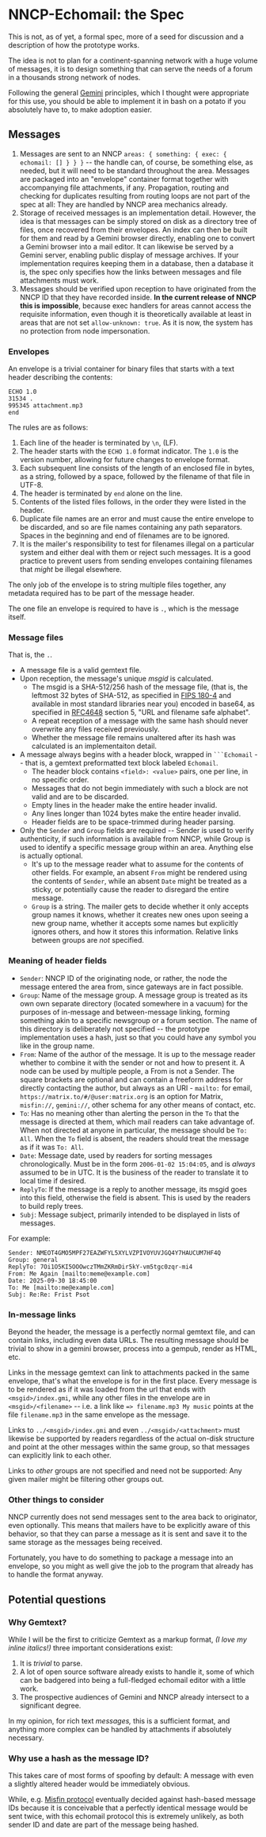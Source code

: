 # NNCP-Echomail: the Spec

This is not, as of yet, a formal spec, more of a seed for discussion and a description of how the prototype works.

The idea is not to plan for a continent-spanning network with a huge volume of messages, it is to design something that can serve the needs of a forum in a thousands strong network of nodes.

Following the general [Gemini](https://en.wikipedia.org/wiki/Gemini_(protocol)) principles, which I thought were appropriate for this use, you should be able to implement it in bash on a potato if you absolutely have to, to make adoption easier.

## Messages

1. Messages are sent to an NNCP `areas: { something: { exec: { echomail: [] } } }` -- the handle can, of course, be something else, as needed, but it will need to be standard throughout the area. Messages are packaged into an "envelope" container format together with accompanying file attachments, if any. Propagation, routing and checking for duplicates resulting from routing loops are not part of the spec at all: They are handled by NNCP area mechanics already.
2. Storage of received messages is an implementation detail. However, the idea is that messages can be simply stored on disk as a directory tree of files, once recovered from their envelopes. An index can then be built for them and read by a Gemini browser directly, enabling one to convert a Gemini browser into a mail editor. It can likewise be served by a Gemini server, enabling public display of message archives. If your implementation requires keeping them in a database, then a database it is, the spec only specifies how the links between messages and file attachments must work.
3. Messages should be verified upon reception to have originated from the NNCP ID that they have recorded inside. **In the current release of NNCP this is impossible**, because exec handlers for areas cannot access the requisite information, even though it is theoretically available at least in areas that are not set `allow-unknown: true`. As it is now, the system has no protection from node impersonation.

### Envelopes

An envelope is a trivial container for binary files that starts with a text header describing the contents:

```text
ECHO 1.0
31534 .
995345 attachment.mp3
end
```

The rules are as follows:

1. Each line of the header is terminated by `\n`, (LF).
2. The header starts with the `ECHO 1.0` format indicator. The `1.0` is the version number, allowing for future changes to envelope format.
3. Each subsequent line consists of the length of an enclosed file in bytes, as a string, followed by a space, followed by the filename of that file in UTF-8.
4. The header is terminated by `end` alone on the line.
5. Contents of the listed files follows, in the order they were listed in the header.
6. Duplicate file names are an error and must cause the entire envelope to be discarded, and so are file names containing any path separators. Spaces in the beginning and end of filenames are to be ignored.
7. It is the mailer's responsibility to test for filenames illegal on a particular system and either deal with them or reject such messages. It is a good practice to prevent users from sending envelopes containing filenames that *might* be illegal elsewhere.

The only job of the envelope is to string multiple files together, any metadata required has to be part of the message header.

The one file an envelope is required to have is `.`, which is the message itself.

### Message files

That is, the `.`.

+ A message file is a valid gemtext file.
+ Upon reception, the message's unique *msgid* is calculated.
  + The msgid is a SHA-512/256 hash of the message file, (that is, the leftmost 32 bytes of SHA-512, as specified in [FIPS 180-4](https://nvlpubs.nist.gov/nistpubs/FIPS/NIST.FIPS.180-4.pdf) and available in most standard libraries near you) encoded in base64, as specified in [RFC4648](https://www.rfc-editor.org/rfc/rfc4648.html) section 5, "URL and filename safe alphabet".
  + A repeat reception of a message with the same hash should never overwrite any files received previously.
  + Whether the message file remains unaltered after its hash was calculated is an implementaiton detail.
+ A message always begins with a header block, wrapped in ```` ```Echomail ```` -- that is, a gemtext preformatted text block labeled `Echomail`.
  + The header block contains `<field>: <value>` pairs, one per line, in no specific order.
  + Messages that do not begin immediately with such a block are not valid and are to be discarded.
  + Empty lines in the header make the entire header invalid.
  + Any lines longer than 1024 bytes make the entire header invalid.
  + Header fields are to be space-trimmed during header parsing.
+ Only the `Sender` and `Group` fields are required -- Sender is used to verify authenticity, if such information is available from NNCP, while Group is used to identify a specific message group within an area. Anything else is actually optional.
  + It's up to the message reader what to assume for the contents of other fields. For example, an absent `From` might be rendered using the contents of `Sender`, while an absent `Date` might be treated as a sticky, or potentially cause the reader to disregard the entire message.
  + `Group` is a string. The mailer gets to decide whether it only accepts group names it knows, whether it creates new ones upon seeing a new group name, whether it accepts some names but explicitly ignores others, and how it stores this information. Relative links between groups are *not* specified.

### Meaning of header fields

+ `Sender`: NNCP ID of the originating node, or rather, the node the message entered the area from, since gateways are in fact possible.
+ `Group`: Name of the message group. A message group is treated as its own own separate directory (located somewhere in a vacuum) for the purposes of in-message and between-message linking, forming something akin to a specific newsgroup or a forum section. The name of this directory is deliberately not specified -- the prototype implementation uses a hash, just so that you could have any symbol you like in the group name.
+ `From`: Name of the author of the message. It is up to the message reader whether to combine it with the sender or not and how to present it. A node can be used by multiple people, a From is not a Sender. The square brackets are optional and can contain a freeform address for directly contacting the author, but always as an URI - `mailto:` for email, `https://matrix.to/#/@user:matrix.org` is an option for Matrix, `misfin://`, `gemini://`, other schema for any other means of contact, etc.
+ `To`: Has no meaning other than alerting the person in the `To` that the message is directed at them, which mail readers can take advantage of. When not directed at anyone in particular, the message should be `To: All`. When the `To` field is absent, the readers should treat the message as if it was `To: All`.
+ `Date`: Message date, used by readers for sorting messages chronologically. Must be in the form `2006-01-02 15:04:05`, and is *always* assumed to be in UTC. It is the business of the reader to translate it to local time if desired.
+ `ReplyTo`: If the message is a reply to another message, its msgid goes into this field, otherwise the field is absent. This is used by the readers to build reply trees.
+ `Subj`: Message subject, primarily intended to be displayed in lists of messages.

For example:

```gemini
Sender: NMEOT4GMO5MPF27EAZWFYL5XYLVZPIVOYUVJGQ4Y7HAUCUM7HF4Q
Group: general
ReplyTo: 7Oi1O5KI5OOOwczTMmZKRmDir5kY-vm5tgc0zqr-mi4
From: Me Again [mailto:meme@example.com]
Date: 2025-09-30 18:45:00
To: Me [mailto:me@example.com]
Subj: Re:Re: Frist Psot
```

### In-message links

Beyond the header, the message is a perfectly normal gemtext file, and can contain links, including even data URLs. The resulting message should be trivial to show in a gemini browser, process into a gempub, render as HTML, etc.

Links in the message gemtext can link to attachments packed in the same envelope, that's what the envelope is for in the first place. Every message is to be rendered as if it was loaded from the url that ends with `<msgid>/index.gmi`, while any other files in the envelope are in `<msgid>/<filename>` -- i.e. a link like `=> filename.mp3 My music` points at the file `filename.mp3` in the same envelope as the message.

Links to `../<msgid>/index.gmi` and even `../<msgid>/<attachment>` must likewise be supported by readers regardless of the actual on-disk structure and point at the other messages within the same group, so that messages can explicitly link to each other.

Links to *other* groups are not specified and need not be supported: Any given mailer might be filtering other groups out.

### Other things to consider

NNCP currently does not send messages sent to the area back to originator, even optionally. This means that mailers have to be explicitly aware of this behavior, so that they can parse a message as it is sent and save it to the same storage as the messages being received.

Fortunately, you have to do something to package a message into an envelope, so you might as well give the job to the program that already has to handle the format anyway.

## Potential questions

### Why Gemtext?

While I will be the first to criticize Gemtext as a markup format, *(I love my inline italics!)* three important considerations exist:

1. It is *trivial* to parse.
2. A lot of open source software already exists to handle it, some of which can be badgered into being a full-fledged echomail editor with a little work.
3. The prospective audiences of Gemini and NNCP already intersect to a significant degree.

In my opinion, for rich text *messages,* this is a sufficient format, and anything more complex can be handled by attachments if absolutely necessary.

### Why use a hash as the message ID?

This takes care of most forms of spoofing by default: A message with even a slightly altered header would be immediately obvious.

While, e.g. [Misfin protocol](gemini://satch.xyz/misfin/) eventually decided against hash-based message IDs because it is conceivable that a perfectly identical message would be sent twice, with this echomail protocol this is extremely unlikely, as both sender ID and date are part of the message being hashed.
